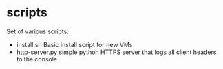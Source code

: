 # scripts

Set of various scripts:

* install.sh
  Basic install script for new VMs
* http-server.py
  simple python HTTPS server that logs all client headers to the console

